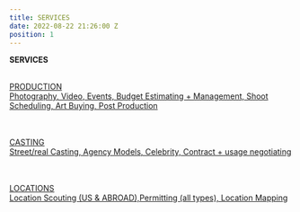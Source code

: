 ```yaml
---
title: SERVICES
date: 2022-08-22 21:26:00 Z
position: 1
---
```


**SERVICES**<br><br>

<u>PRODUCTION<br>
Photography, Video, Events, Budget Estimating + Management, Shoot Scheduling, Art Buying, Post Production

<br><br><u>CASTING<br>
Street/real Casting, Agency Models, Celebrity, Contract + usage negotiating

<br><br><u>LOCATIONS<br>
Location Scouting (US & ABROAD),Permitting (all types), Location Mapping